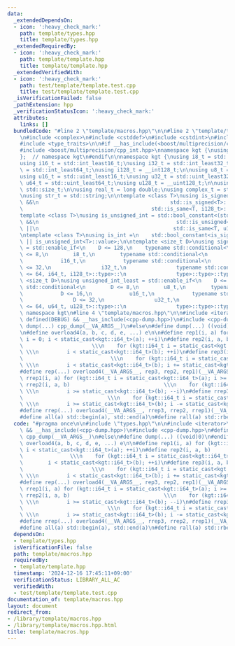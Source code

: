 ```yaml
---
data:
  _extendedDependsOn:
  - icon: ':heavy_check_mark:'
    path: template/types.hpp
    title: template/types.hpp
  _extendedRequiredBy:
  - icon: ':heavy_check_mark:'
    path: template/template.hpp
    title: template/template.hpp
  _extendedVerifiedWith:
  - icon: ':heavy_check_mark:'
    path: test/template/template.test.cpp
    title: test/template/template.test.cpp
  _isVerificationFailed: false
  _pathExtension: hpp
  _verificationStatusIcon: ':heavy_check_mark:'
  attributes:
    links: []
  bundledCode: "#line 2 \"template/macros.hpp\"\n\n#line 2 \"template/types.hpp\"\n\
    \n#include <complex>\n#include <cstddef>\n#include <cstdint>\n#include <string>\n\
    #include <type_traits>\n\n#if __has_include(<boost/multiprecision/cpp_int.hpp>)\n\
    #include <boost/multiprecision/cpp_int.hpp>\nnamespace kgt {\nusing iinf_t = boost::multiprecision::cpp_int;\n\
    };  // namespace kgt\n#endif\n\nnamespace kgt {\nusing i8_t = std::int_least8_t;\n\
    using i16_t = std::int_least16_t;\nusing i32_t = std::int_least32_t;\nusing i64_t\
    \ = std::int_least64_t;\nusing i128_t = __int128_t;\n\nusing u8_t = std::uint_least8_t;\n\
    using u16_t = std::uint_least16_t;\nusing u32_t = std::uint_least32_t;\nusing\
    \ u64_t = std::uint_least64_t;\nusing u128_t = __uint128_t;\n\nusing size_t =\
    \ std::size_t;\n\nusing real_t = long double;\nusing complex_t = std::complex<real_t>;\n\
    \nusing str_t = std::string;\n\ntemplate <class T>\nusing is_signed_int = std::bool_constant<(std::is_integral<T>::value\
    \ &&\n                                          std::is_signed<T>::value) ||\n\
    \                                         std::is_same<T, i128_t>::value>;\n\n\
    template <class T>\nusing is_unsigned_int = std::bool_constant<(std::is_integral<T>::value\
    \ &&\n                                            std::is_unsigned<T>::value)\
    \ ||\n                                           std::is_same<T, u128_t>::value>;\n\
    \ntemplate <class T>\nusing is_int =\n    std::bool_constant<is_signed_int<T>::value\
    \ || is_unsigned_int<T>::value>;\n\ntemplate <size_t D>\nusing signed_int_least\
    \ = std::enable_if<\n    D <= 128,\n    typename std::conditional<\n        D\
    \ <= 8,\n        i8_t,\n        typename std::conditional<\n            D <= 16,\n\
    \            i16_t,\n            typename std::conditional<\n                D\
    \ <= 32,\n                i32_t,\n                typename std::conditional<D\
    \ <= 64, i64_t, i128_t>::type>::\n                type>::type>::type>;\n\ntemplate\
    \ <size_t D>\nusing unsigned_int_least = std::enable_if<\n    D <= 128,\n    typename\
    \ std::conditional<\n        D <= 8,\n        u8_t,\n        typename std::conditional<\n\
    \            D <= 16,\n            u16_t,\n            typename std::conditional<\n\
    \                D <= 32,\n                u32_t,\n                typename std::conditional<D\
    \ <= 64, u64_t, u128_t>::type>::\n                type>::type>::type>;\n};  //\
    \ namespace kgt\n#line 4 \"template/macros.hpp\"\n\n#include <iterator>\n\n#if\
    \ defined(DEBUG) && __has_include(<cpp-dump.hpp>)\n#include <cpp-dump.hpp>\n#define\
    \ dump(...) cpp_dump(__VA_ARGS__)\n#else\n#define dump(...) ((void)0)\n#endif\n\
    \n#define overload4(a, b, c, d, e, ...) e\n\n#define rep1(i, a) for (kgt::i64_t\
    \ i = 0; i < static_cast<kgt::i64_t>(a); ++i)\n#define rep2(i, a, b)         \
    \                      \\\n    for (kgt::i64_t i = static_cast<kgt::i64_t>(a);\
    \ \\\n         i < static_cast<kgt::i64_t>(b); ++i)\n#define rep3(i, a, b, c)\
    \                            \\\n    for (kgt::i64_t i = static_cast<kgt::i64_t>(a);\
    \ \\\n         i < static_cast<kgt::i64_t>(b); i += static_cast<kgt::i64_t>(c))\n\
    #define rep(...) overload4(__VA_ARGS__, rep3, rep2, rep1)(__VA_ARGS__)\n\n#define\
    \ rrep1(i, a) for (kgt::i64_t i = static_cast<kgt::i64_t>(a); i >= 0; --i)\n#define\
    \ rrep2(i, a, b)                              \\\n    for (kgt::i64_t i = static_cast<kgt::i64_t>(a);\
    \ \\\n         i >= static_cast<kgt::i64_t>(b); --i)\n#define rrep3(i, a, b, c)\
    \                           \\\n    for (kgt::i64_t i = static_cast<kgt::i64_t>(a);\
    \ \\\n         i >= static_cast<kgt::i64_t>(b); i -= static_cast<kgt::i64_t>(c))\n\
    #define rrep(...) overload4(__VA_ARGS__, rrep3, rrep2, rrep1)(__VA_ARGS__)\n\n\
    #define all(a) std::begin(a), std::end(a)\n#define rall(a) std::rbegin(a), std::rend(a)\n"
  code: "#pragma once\n\n#include \"types.hpp\"\n\n#include <iterator>\n\n#if defined(DEBUG)\
    \ && __has_include(<cpp-dump.hpp>)\n#include <cpp-dump.hpp>\n#define dump(...)\
    \ cpp_dump(__VA_ARGS__)\n#else\n#define dump(...) ((void)0)\n#endif\n\n#define\
    \ overload4(a, b, c, d, e, ...) e\n\n#define rep1(i, a) for (kgt::i64_t i = 0;\
    \ i < static_cast<kgt::i64_t>(a); ++i)\n#define rep2(i, a, b)                \
    \               \\\n    for (kgt::i64_t i = static_cast<kgt::i64_t>(a); \\\n \
    \        i < static_cast<kgt::i64_t>(b); ++i)\n#define rep3(i, a, b, c)      \
    \                      \\\n    for (kgt::i64_t i = static_cast<kgt::i64_t>(a);\
    \ \\\n         i < static_cast<kgt::i64_t>(b); i += static_cast<kgt::i64_t>(c))\n\
    #define rep(...) overload4(__VA_ARGS__, rep3, rep2, rep1)(__VA_ARGS__)\n\n#define\
    \ rrep1(i, a) for (kgt::i64_t i = static_cast<kgt::i64_t>(a); i >= 0; --i)\n#define\
    \ rrep2(i, a, b)                              \\\n    for (kgt::i64_t i = static_cast<kgt::i64_t>(a);\
    \ \\\n         i >= static_cast<kgt::i64_t>(b); --i)\n#define rrep3(i, a, b, c)\
    \                           \\\n    for (kgt::i64_t i = static_cast<kgt::i64_t>(a);\
    \ \\\n         i >= static_cast<kgt::i64_t>(b); i -= static_cast<kgt::i64_t>(c))\n\
    #define rrep(...) overload4(__VA_ARGS__, rrep3, rrep2, rrep1)(__VA_ARGS__)\n\n\
    #define all(a) std::begin(a), std::end(a)\n#define rall(a) std::rbegin(a), std::rend(a)\n"
  dependsOn:
  - template/types.hpp
  isVerificationFile: false
  path: template/macros.hpp
  requiredBy:
  - template/template.hpp
  timestamp: '2024-12-16 17:45:11+09:00'
  verificationStatus: LIBRARY_ALL_AC
  verifiedWith:
  - test/template/template.test.cpp
documentation_of: template/macros.hpp
layout: document
redirect_from:
- /library/template/macros.hpp
- /library/template/macros.hpp.html
title: template/macros.hpp
---
```

